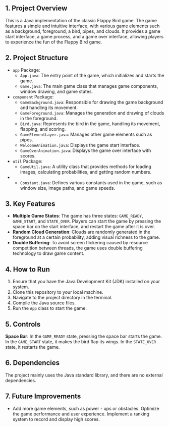 ## 1. Project Overview
This is a Java implementation of the classic Flappy Bird game. The game features a simple and intuitive interface, with various game elements such as a background, foreground, a bird, pipes, and clouds. It provides a game start interface, a game process, and a game over interface, allowing players to experience the fun of the Flappy Bird game.
## 2. Project Structure
- `app` Package:
  - `App.java`: The entry point of the game, which initializes and starts the game.
  - `Game.java`: The main game class that manages game components, window drawing, and game states.
- `component` Package:
  - `GameBackground.java`: Responsible for drawing the game background and handling its movement.
  - `GameForeground.java`: Manages the generation and drawing of clouds in the foreground.
  - `Bird.java`: Represents the bird in the game, handling its movement, flapping, and scoring.
  - `GameElementLayer.java`: Manages other game elements such as pipes.
  - `WelcomeAnimation.java`: Displays the game start interface.
  - `GameOverAnimation.java`: Displays the game over interface with scores.
- `util` Package:
  - `GameUtil.java`: A utility class that provides methods for loading images, calculating probabilities, and getting random numbers.
- - `Constant.java`: Defines various constants used in the game, such as window size, image paths, and game speeds.
## 3. Key Features
- **Multiple Game States**: The game has three states: `GAME_READY`, `GAME_START`, and `STATE_OVER`. Players can start the game by pressing the space bar on the start interface, and restart the game after it is over.
- **Random Cloud Generation**: Clouds are randomly generated in the foreground at a certain probability, adding visual richness to the game.
- **Double Buffering**: To avoid screen flickering caused by resource competition between threads, the game uses double buffering technology to draw game content.
## 4. How to Run
1. Ensure that you have the Java Development Kit (JDK) installed on your system.
2. Clone this repository to your local machine.
3. Navigate to the project directory in the terminal.
4. Compile the Java source files.
5. Run the `App` class to start the game.
## 5. Controls
**Space Bar**: In the `GAME_READY` state, pressing the space bar starts the game. In the `GAME_START` state, it makes the bird flap its wings. In the `STATE_OVER` state, it restarts the game.
## 6. Dependencies
The project mainly uses the Java standard library, and there are no external dependencies.
## 7. Future Improvements
- Add more game elements, such as power - ups or obstacles.
Optimize the game performance and user experience.
Implement a ranking system to record and display high scores.
